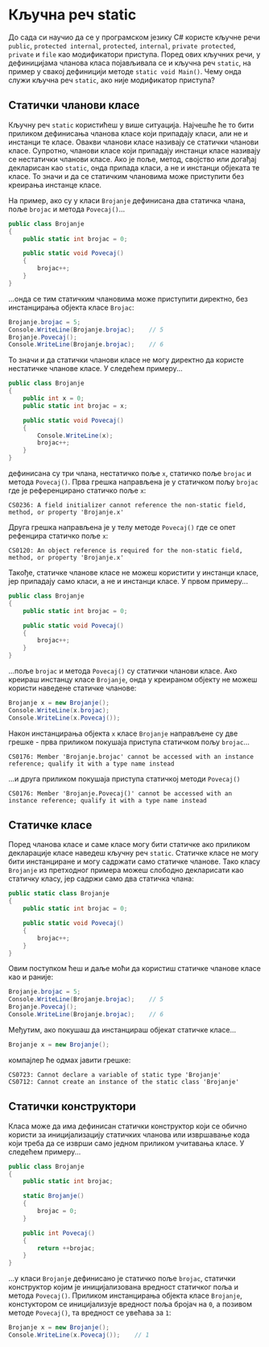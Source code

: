 # Кључна реч static

До сада си научио да се у програмском језику C# користе кључне речи `public`,
`protected internal`, `protected`, `internal`, `private protected`, `private` и
`file` као модификатори приступа. Поред ових кључних речи, у дефиницијама
чланова класа појављивала се и кључна реч `static`, на пример у свакој
дефиницији методе `static void Main()`. Чему онда служи кључна реч `static`,
ако није модификатор приступа?

## Статички чланови класе

Кључну реч `static` користићеш у више ситуација. Најчешће ће то бити приликом
дефинисања чланова класе који припадају класи, али не и инстанци те класе.
Овакви чланови класе називају се статички чланови класе. Супротно, чланови
класе који припадају инстанци класе називају се нестатички чланови класе.
Ако је поље, метод, својство или догађај декларисан као `static`, онда припада
класи, а не и инстанци објеката те класе. То значи и да се статичким члановима
може приступити без креирања инстанце класе. 

На пример, ако су у класи `Brojanje` дефинисана два статичка члана, поље
`brojac` и метода `Povecaj()`...

```cs
public class Brojanje
{
    public static int brojac = 0;

    public static void Povecaj()
    {
        brojac++;
    }
}
```

...онда се тим статичким члановима може приступити директно, без инстанцирања
објекта класе `Brojac`:

```cs
Brojanje.brojac = 5;
Console.WriteLine(Brojanje.brojac);    // 5
Brojanje.Povecaj();
Console.WriteLine(Brojanje.brojac);    // 6
```

То значи и да статички чланови класе не могу директно да користе нестатичке
чланове класе. У следећем примеру...

```cs
public class Brojanje
{
    public int x = 0;
    public static int brojac = x;

    public static void Povecaj()
    {
        Console.WriteLine(x);
        brojac++;
    }
}
```

дефинисана су три члана, нестатичко поље `x`, статичко поље `brojac` и метода
`Povecaj()`. Прва грешка направљена је у статичком пољу `brojac` где је
референцирано статичко поље `x`:

```text
CS0236: A field initializer cannot reference the non-static field, method, or property 'Brojanje.x'
```

Друга грешка направљена је у телу методе `Povecaj()` где се опет рефенцира
статичко поље `x`:

```text
CS0120: An object reference is required for the non-static field, method, or property 'Brojanje.x'
```

Такође, статичке чланове класе не можеш користити у инстанци класе, јер
припадају само класи, а не и инстанци класе. У првом примеру...

```cs
public class Brojanje
{
    public static int brojac = 0;

    public static void Povecaj()
    {
        brojac++;
    }
}
```

...поље `brojac` и метода `Povecaj()` су статички чланови класе. Ако креираш
инстанцу класе `Brojanje`, онда у креираном објекту не можеш користи наведене
статичке чланове:

```cs
Brojanje x = new Brojanje();
Console.WriteLine(x.brojac);
Console.WriteLine(x.Povecaj());
```

Након инстанцирања објекта `x` класе `Brojanje` направљене су две грешке - прва
приликом покушаја приступа статичком пољу `brojac`...

```text
CS0176: Member 'Brojanje.brojac' cannot be accessed with an instance reference; qualify it with a type name instead
```

...и друга приликом покушаја приступа статичкој методи `Povecaj()`

```text
CS0176: Member 'Brojanje.Povecaj()' cannot be accessed with an instance reference; qualify it with a type name instead
```

## Статичке класе

Поред чланова класе и саме класе могу бити статичке ако приликом декларације
класе наведеш кључну реч `static`. Статичке класе не могу бити инстанциране и
могу садржати само статичке чланове. Тако класу `Brojanje` из претходног
примера можеш слободно декларисати као статичку класу, јер садржи само два
статичка члана:

```cs
public static class Brojanje
{
    public static int brojac = 0;

    public static void Povecaj()
    {
        brojac++;
    }
}
```

Овим поступком ћеш и даље моћи да користиш статичке чланове класе као и раније:

```cs
Brojanje.brojac = 5;
Console.WriteLine(Brojanje.brojac);    // 5
Brojanje.Povecaj();
Console.WriteLine(Brojanje.brojac);    // 6
```

Међутим, ако покушаш да инстанцираш објекат статичке класе...

```cs
Brojanje x = new Brojanje();
```

компајлер ће одмах јавити грешке:

```text
CS0723: Cannot declare a variable of static type 'Brojanje'
CS0712: Cannot create an instance of the static class 'Brojanje'
```

## Статички конструктори

Класа може да има дефинисан статички конструктор који се обично користи за
иницијализацију статичких чланова или извршавање кода који треба да се
изврши само једном приликом учитавања класе. У следећем примеру...

```cs
public class Brojanje
{
    public static int brojac;

    static Brojanje()
    {
        brojac = 0;
    }

    public int Povecaj()
    {
        return ++brojac;
    }
}
```

...у класи `Brojanje` дефинисано је статичко поље `brojac`, статички
конструктор којим је иницијализована вредност статичког поља и метода
`Povecaj()`. Приликом инстанцирања објекта класе `Brojanje`,
констуктором се иницијализује вредност поља бројач на `0`, а позивом методе
`Povecaj()`, та вредност се увећава за `1`:

```cs
Brojanje x = new Brojanje();
Console.WriteLine(x.Povecaj());    // 1
```
